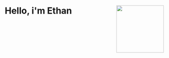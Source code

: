 <h1>Hello, i'm Ethan <img src="https://user-images.githubusercontent.com/132306277/235546164-a8596961-361b-4a46-b2af-23c049d2c582.gif" width=150px align='right'/></h1> 
